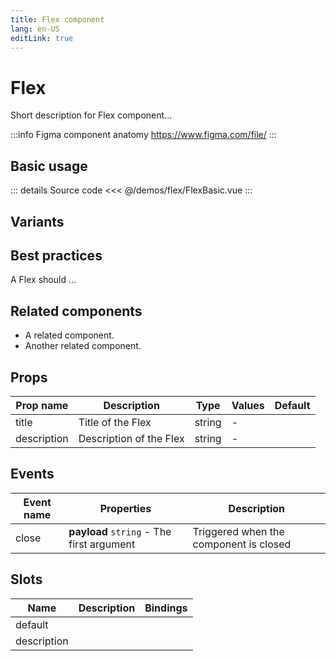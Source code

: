 ```yaml
---
title: Flex component
lang: en-US
editLink: true
---
```


# Flex

Short description for Flex component...

:::info Figma component anatomy
https://www.figma.com/file/
:::

## Basic usage

<FlexBasic />

::: details Source code
<<< @/demos/flex/FlexBasic.vue
:::

## Variants

<FlexVariants />

## Best practices

A Flex should ...

## Related components

- A related component.
- Another related component.

## Props

| Prop name   | Description             | Type   | Values | Default |
| ----------- | ----------------------- | ------ | ------ | ------- |
| title       | Title of the Flex       | string | -      |         |
| description | Description of the Flex | string | -      |         |

## Events

| Event name | Properties                                | Description                            |
| ---------- | ----------------------------------------- | -------------------------------------- |
| close      | **payload** `string` - The first argument | Triggered when the component is closed |

## Slots

| Name        | Description | Bindings |
| ----------- | ----------- | -------- |
| default     |             |          |
| description |             |          |
